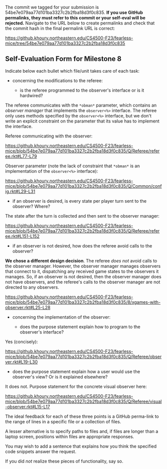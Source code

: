 The commit we tagged for your submission is 54be7e079aa77d101ba3327c2b2fba18d3f0c835.
**If you use GitHub permalinks, they must refer to this commit or your self-eval will be rejected.**
Navigate to the URL below to create permalinks and check that the commit hash in the final permalink URL is correct:

https://github.khoury.northeastern.edu/CS4500-F23/fearless-mice/tree/54be7e079aa77d101ba3327c2b2fba18d3f0c835

## Self-Evaluation Form for Milestone 8

Indicate below each bullet which file/unit takes care of each task:

- concerning the modifications to the referee: 

  - is the referee programmed to the observer's interface
    or is it hardwired?

The referee communicates with the `*obman*` parameter, which contains
an *observer manager* that implements the `observer<%>` interface. The
referee only uses methods specified by the `observer<%>` interface,
but we don't write an explicit constraint on the parameter that its
value has to implement the interface.

Referee communicating with the observer:

https://github.khoury.northeastern.edu/CS4500-F23/fearless-mice/blob/54be7e079aa77d101ba3327c2b2fba18d3f0c835/Q/Referee/referee.rkt#L77-L79

Observer parameter (note the lack of constraint that `*obman*` is an
implementation of the `observer<%>` interface):

https://github.khoury.northeastern.edu/CS4500-F23/fearless-mice/blob/54be7e079aa77d101ba3327c2b2fba18d3f0c835/Q/Common/config.rkt#L29-L31

  - if an observer is desired, is every state per player turn sent to
    the observer? Where? 

The state after the turn is collected and then sent to the observer
manager:

https://github.khoury.northeastern.edu/CS4500-F23/fearless-mice/blob/54be7e079aa77d101ba3327c2b2fba18d3f0c835/Q/Referee/referee.rkt#L151-L152

  - if an observer is not desired, how does the referee avoid calls to
    the observer?
    
__We chose a different design decision__. The referee *does not* avoid
calls to the observer manager. However, the observer manager manages
observers that connect to it, dispatching any received game states to
the observers it manages. So, if an observer is not desired, then the
observer manager does not have observers, and the referee's calls to
the observer manager are not directed to any observers.

https://github.khoury.northeastern.edu/CS4500-F23/fearless-mice/blob/54be7e079aa77d101ba3327c2b2fba18d3f0c835/8/xgames-with-observer.rkt#L25-L28

- concerning the implementation of the observer:

  - does the purpose statement explain how to program to the
    observer's interface? 

Yes (concisely):

https://github.khoury.northeastern.edu/CS4500-F23/fearless-mice/blob/54be7e079aa77d101ba3327c2b2fba18d3f0c835/Q/Referee/observer.rkt#L19-L30

  - does the purpose statement explain how a user would use the
    observer's view? Or is it explained elsewhere? 

It does not. Purpose statement for the concrete visual observer here:

https://github.khoury.northeastern.edu/CS4500-F23/fearless-mice/blob/54be7e079aa77d101ba3327c2b2fba18d3f0c835/Q/Referee/visual-observer.rkt#L15-L17

The ideal feedback for each of these three points is a GitHub
perma-link to the range of lines in a specific file or a collection of
files.

A lesser alternative is to specify paths to files and, if files are
longer than a laptop screen, positions within files are appropriate
responses.

You may wish to add a sentence that explains how you think the
specified code snippets answer the request.

If you did *not* realize these pieces of functionality, say so.

